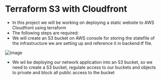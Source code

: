 # Terraform S3 with Cloudfront
- In this project we will be working on deploying a static website to AWS Cloudfront using terraform
- The following steps are required:
- We will create an S3 bucket on AWS console for storing the statefile of the infrastructure we are setting up and reference it in backend.tf file.

![image](https://user-images.githubusercontent.com/50557587/199962484-25a3fd24-2b0e-49e5-938c-9c4d82f4056e.png)

- We wil be deploying our network application into an S3 bucket, so we need to create a S3 bucket, regulate access to our buckets and objects to private and block all public access to the bucket
